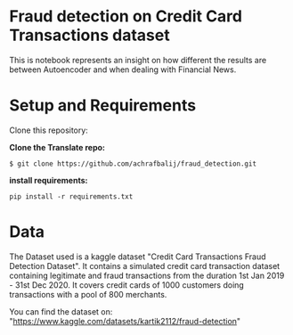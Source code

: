 <h1>Fraud detection on Credit Card Transactions dataset</h1>
This is notebook represents an insight on how different the results are between Autoencoder and  when dealing with Financial News.
<h1>Setup and Requirements</h1>
Clone this repository:

**Clone the Translate repo:**
```
$ git clone https://github.com/achrafbalij/fraud_detection.git
```
**install requirements:**
```
pip install -r requirements.txt
```

<h1>Data</h1>
The Dataset used is a kaggle dataset "Credit Card Transactions Fraud Detection Dataset". It contains a simulated credit card transaction dataset containing legitimate and fraud transactions from the duration 1st Jan 2019 - 31st Dec 2020. It covers credit cards of 1000 customers doing transactions with a pool of 800 merchants.

You can find the dataset on: "https://www.kaggle.com/datasets/kartik2112/fraud-detection"
